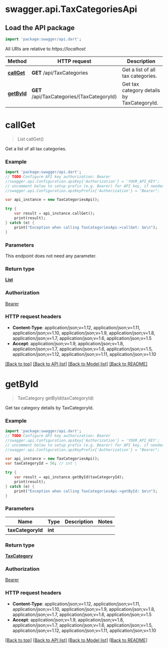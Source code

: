 # swagger.api.TaxCategoriesApi

## Load the API package
```dart
import 'package:swagger/api.dart';
```

All URIs are relative to *https://localhost*

Method | HTTP request | Description
------------- | ------------- | -------------
[**callGet**](TaxCategoriesApi.md#callGet) | **GET** /api/TaxCategories | Get a list of all tax categories.
[**getById**](TaxCategoriesApi.md#getById) | **GET** /api/TaxCategories/{TaxCategoryId} | Get tax category details by TaxCategoryId.


# **callGet**
> List<TaxCategory> callGet()

Get a list of all tax categories.

### Example 
```dart
import 'package:swagger/api.dart';
// TODO Configure API key authorization: Bearer
//swagger.api.Configuration.apiKey{'Authorization'} = 'YOUR_API_KEY';
// uncomment below to setup prefix (e.g. Bearer) for API key, if needed
//swagger.api.Configuration.apiKeyPrefix{'Authorization'} = "Bearer";

var api_instance = new TaxCategoriesApi();

try { 
    var result = api_instance.callGet();
    print(result);
} catch (e) {
    print("Exception when calling TaxCategoriesApi->callGet: $e\n");
}
```

### Parameters
This endpoint does not need any parameter.

### Return type

[**List<TaxCategory>**](TaxCategory.md)

### Authorization

[Bearer](../README.md#Bearer)

### HTTP request headers

 - **Content-Type**: application/json;v=1.12, application/json;v=1.11, application/json;v=1.10, application/json;v=1.9, application/json;v=1.8, application/json;v=1.7, application/json;v=1.6, application/json;v=1.5
 - **Accept**: application/json;v=1.9, application/json;v=1.8, application/json;v=1.7, application/json;v=1.6, application/json;v=1.5, application/json;v=1.12, application/json;v=1.11, application/json;v=1.10

[[Back to top]](#) [[Back to API list]](../README.md#documentation-for-api-endpoints) [[Back to Model list]](../README.md#documentation-for-models) [[Back to README]](../README.md)

# **getById**
> TaxCategory getById(taxCategoryId)

Get tax category details by TaxCategoryId.

### Example 
```dart
import 'package:swagger/api.dart';
// TODO Configure API key authorization: Bearer
//swagger.api.Configuration.apiKey{'Authorization'} = 'YOUR_API_KEY';
// uncomment below to setup prefix (e.g. Bearer) for API key, if needed
//swagger.api.Configuration.apiKeyPrefix{'Authorization'} = "Bearer";

var api_instance = new TaxCategoriesApi();
var taxCategoryId = 56; // int | 

try { 
    var result = api_instance.getById(taxCategoryId);
    print(result);
} catch (e) {
    print("Exception when calling TaxCategoriesApi->getById: $e\n");
}
```

### Parameters

Name | Type | Description  | Notes
------------- | ------------- | ------------- | -------------
 **taxCategoryId** | **int**|  | 

### Return type

[**TaxCategory**](TaxCategory.md)

### Authorization

[Bearer](../README.md#Bearer)

### HTTP request headers

 - **Content-Type**: application/json;v=1.12, application/json;v=1.11, application/json;v=1.10, application/json;v=1.9, application/json;v=1.8, application/json;v=1.7, application/json;v=1.6, application/json;v=1.5
 - **Accept**: application/json;v=1.9, application/json;v=1.8, application/json;v=1.7, application/json;v=1.6, application/json;v=1.5, application/json;v=1.12, application/json;v=1.11, application/json;v=1.10

[[Back to top]](#) [[Back to API list]](../README.md#documentation-for-api-endpoints) [[Back to Model list]](../README.md#documentation-for-models) [[Back to README]](../README.md)

